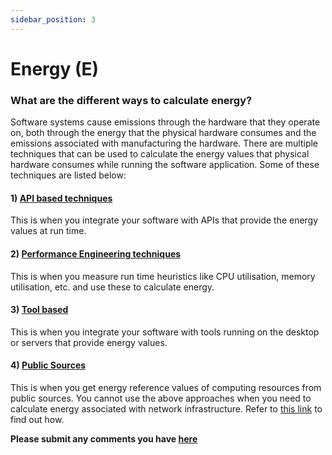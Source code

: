 ```yaml
---
sidebar_position: 3
---
```


# Energy (E)

### What are the different ways to  calculate energy?​

Software systems cause emissions through the hardware that they operate on, both through the energy that the physical hardware consumes and the emissions associated with manufacturing the hardware. There are multiple techniques that can be used to calculate the energy values that physical hardware consumes while running the software application. Some of these techniques are listed below:


#### 1) [ API based techniques ](APIBased.md)
 This is when you integrate your software with APIs that provide the energy values at run time.
#### 2) [ Performance Engineering techniques ](PerformanceEngineeringBased.md) 
 This is when you measure run time heuristics like CPU utilisation, memory utilisation, etc. and use these to calculate energy.
#### 3) [ Tool based  ](Toolbased.md)
 This is when you integrate your software with tools running on the desktop or servers that provide energy values.
#### 4) [ Public Sources  ](PublicSources.md)
 This is when you get energy reference values of computing resources from public sources.
You cannot use the above approaches when you need to calculate energy associated with network infrastructure. Refer to [this link](https://sci-data.greensoftware.foundation/E/NetworkEnergy) to find out how.

**Please submit any comments you have [here](https://github.com/Green-Software-Foundation/sci-data/issues/new?assignees=atg-abhishek%2C+srini1978%2C+Henry-WattTime%2C+navveenb&labels=Guidelines+Feedback&template=guidelines-feedback.md&title=Guidelines+Feedback)**
